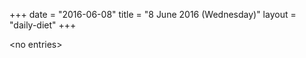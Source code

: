 +++
date = "2016-06-08"
title = "8 June 2016 (Wednesday)"
layout = "daily-diet"
+++


\<no entries\>
